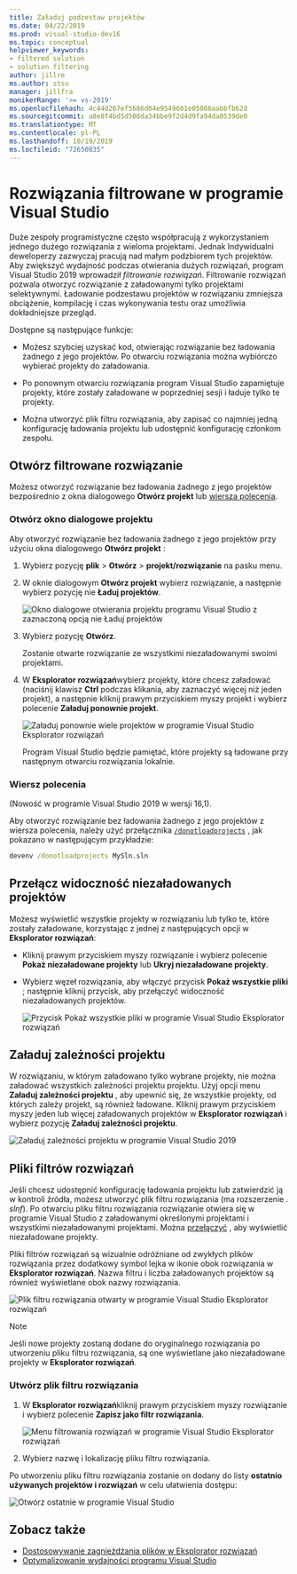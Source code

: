 ```yaml
---
title: Załaduj podzestaw projektów
ms.date: 04/22/2019
ms.prod: visual-studio-dev16
ms.topic: conceptual
helpviewer_keywords:
- filtered solution
- solution filtering
author: jillre
ms.author: stsu
manager: jillfra
monikerRange: '>= vs-2019'
ms.openlocfilehash: 4c44d267ef5686d04e9549601e05866aabbfb62d
ms.sourcegitcommit: a8e8f4bd5d508da34bbe9f2d4d9fa94da0539de0
ms.translationtype: MT
ms.contentlocale: pl-PL
ms.lasthandoff: 10/19/2019
ms.locfileid: "72650835"
---
```

# <a name="filtered-solutions-in-visual-studio"></a>Rozwiązania filtrowane w programie Visual Studio

Duże zespoły programistyczne często współpracują z wykorzystaniem jednego dużego rozwiązania z wieloma projektami. Jednak Indywidualni deweloperzy zazwyczaj pracują nad małym podzbiorem tych projektów. Aby zwiększyć wydajność podczas otwierania dużych rozwiązań, program Visual Studio 2019 wprowadził *filtrowanie rozwiązań*. Filtrowanie rozwiązań pozwala otworzyć rozwiązanie z załadowanymi tylko projektami selektywnymi. Ładowanie podzestawu projektów w rozwiązaniu zmniejsza obciążenie, kompilację i czas wykonywania testu oraz umożliwia dokładniejsze przegląd.

Dostępne są następujące funkcje:

- Możesz szybciej uzyskać kod, otwierając rozwiązanie bez ładowania żadnego z jego projektów. Po otwarciu rozwiązania można wybiórczo wybierać projekty do załadowania.

- Po ponownym otwarciu rozwiązania program Visual Studio zapamiętuje projekty, które zostały załadowane w poprzedniej sesji i ładuje tylko te projekty.

- Można utworzyć plik filtru rozwiązania, aby zapisać co najmniej jedną konfigurację ładowania projektu lub udostępnić konfigurację członkom zespołu.

## <a name="open-a-filtered-solution"></a>Otwórz filtrowane rozwiązanie

Możesz otworzyć rozwiązanie bez ładowania żadnego z jego projektów bezpośrednio z okna dialogowego **Otwórz projekt** lub [wiersza polecenia](#command-line).

### <a name="open-project-dialog"></a>Otwórz okno dialogowe projektu

Aby otworzyć rozwiązanie bez ładowania żadnego z jego projektów przy użyciu okna dialogowego **Otwórz projekt** :

1. Wybierz pozycję **plik**  > **Otwórz**  > **projekt/rozwiązanie** na pasku menu.

2. W oknie dialogowym **Otwórz projekt** wybierz rozwiązanie, a następnie wybierz pozycję nie **Ładuj projektów**.

   ![Okno dialogowe otwierania projektu programu Visual Studio z zaznaczoną opcją nie Ładuj projektów](media/filtered-solutions/do-not-load-projects.png)

3. Wybierz pozycję **Otwórz**.

   Zostanie otwarte rozwiązanie ze wszystkimi niezaładowanymi swoimi projektami.

4. W **Eksplorator rozwiązań**wybierz projekty, które chcesz załadować (naciśnij klawisz **Ctrl** podczas klikania, aby zaznaczyć więcej niż jeden projekt), a następnie kliknij prawym przyciskiem myszy projekt i wybierz polecenie **Załaduj ponownie projekt**.

   ![Załaduj ponownie wiele projektów w programie Visual Studio Eksplorator rozwiązań](media/filtered-solutions/reload-project.png)

   Program Visual Studio będzie pamiętać, które projekty są ładowane przy następnym otwarciu rozwiązania lokalnie.

### <a name="command-line"></a>Wiersz polecenia

(Nowość w programie Visual Studio 2019 w wersji 16,1).

Aby otworzyć rozwiązanie bez ładowania żadnego z jego projektów z wiersza polecenia, należy użyć przełącznika [`/donotloadprojects`](../ide/reference/donotloadprojects-devenv-exe.md) , jak pokazano w następującym przykładzie:

```cmd
devenv /donotloadprojects MySln.sln
```

## <a name="toggle-unloaded-project-visibility"></a>Przełącz widoczność niezaładowanych projektów

Możesz wyświetlić wszystkie projekty w rozwiązaniu lub tylko te, które zostały załadowane, korzystając z jednej z następujących opcji w **Eksplorator rozwiązań**:

- Kliknij prawym przyciskiem myszy rozwiązanie i wybierz polecenie **Pokaż niezaładowane projekty** lub **Ukryj niezaładowane projekty**.

- Wybierz węzeł rozwiązania, aby włączyć przycisk **Pokaż wszystkie pliki** ; następnie kliknij przycisk, aby przełączyć widoczność niezaładowanych projektów.

   ![Przycisk Pokaż wszystkie pliki w programie Visual Studio Eksplorator rozwiązań](media/filtered-solutions/show-all-files.PNG)

## <a name="load-project-dependencies"></a>Załaduj zależności projektu

W rozwiązaniu, w którym załadowano tylko wybrane projekty, nie można załadować wszystkich zależności projektu projektu. Użyj opcji menu **Załaduj zależności projektu** , aby upewnić się, że wszystkie projekty, od których zależy projekt, są również ładowane. Kliknij prawym przyciskiem myszy jeden lub więcej załadowanych projektów w **Eksplorator rozwiązań** i wybierz pozycję **Załaduj zależności projektu**.

![Załaduj zależności projektu w programie Visual Studio 2019](media/filtered-solutions/load-project-dependencies.png)

## <a name="solution-filter-files"></a>Pliki filtrów rozwiązań

Jeśli chcesz udostępnić konfigurację ładowania projektu lub zatwierdzić ją w kontroli źródła, możesz utworzyć plik filtru rozwiązania (ma rozszerzenie *. slnf*). Po otwarciu pliku filtru rozwiązania rozwiązanie otwiera się w programie Visual Studio z załadowanymi określonymi projektami i wszystkimi niezaładowanymi projektami. Można [przełączyć](#toggle-unloaded-project-visibility) , aby wyświetlić niezaładowane projekty.

Pliki filtrów rozwiązań są wizualnie odróżniane od zwykłych plików rozwiązania przez dodatkowy symbol lejka w ikonie obok rozwiązania w **Eksplorator rozwiązań**. Nazwa filtru i liczba załadowanych projektów są również wyświetlane obok nazwy rozwiązania.

![Plik filtru rozwiązania otwarty w programie Visual Studio Eksplorator rozwiązań](media/filtered-solutions/solution-filter.PNG)

> [!NOTE]
> Jeśli nowe projekty zostaną dodane do oryginalnego rozwiązania po utworzeniu pliku filtru rozwiązania, są one wyświetlane jako niezaładowane projekty w **Eksplorator rozwiązań**.

### <a name="create-a-solution-filter-file"></a>Utwórz plik filtru rozwiązania

1. W **Eksplorator rozwiązań**kliknij prawym przyciskiem myszy rozwiązanie i wybierz polecenie **Zapisz jako filtr rozwiązania**.

   ![Menu filtrowania rozwiązań w programie Visual Studio Eksplorator rozwiązań](media/filtered-solutions/save-as-solution-filter.png)

2. Wybierz nazwę i lokalizację pliku filtru rozwiązania.

Po utworzeniu pliku filtru rozwiązania zostanie on dodany do listy **ostatnio używanych projektów i rozwiązań** w celu ułatwienia dostępu:

![Otwórz ostatnie w programie Visual Studio](media/filtered-solutions/open-recent.png)

## <a name="see-also"></a>Zobacz także

- [Dostosowywanie zagnieżdżania plików w Eksplorator rozwiązań](file-nesting-solution-explorer.md)
- [Optymalizowanie wydajności programu Visual Studio](optimize-visual-studio-performance.md)
